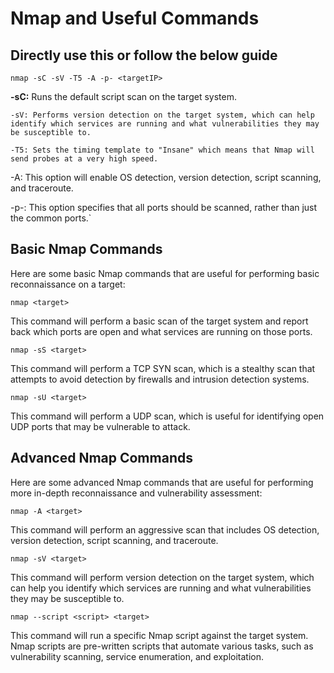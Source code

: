 # Nmap and Useful Commands

## Directly use this or follow the below guide

`nmap -sC -sV -T5 -A -p- <targetIP>`

**-sC:** Runs the default script scan on the target system.

`-sV: Performs version detection on the target system, which can help identify which services are running and what vulnerabilities they may be susceptible to.`

`-T5: Sets the timing template to "Insane" which means that Nmap will send probes at a very high speed.`

 -A: This option will enable OS detection, version detection, script scanning, and traceroute.

-p-: This option specifies that all ports should be scanned, rather than just the common ports.`

## Basic Nmap Commands

Here are some basic Nmap commands that are useful for performing basic reconnaissance on a target:

`nmap <target>`

This command will perform a basic scan of the target system and report back which ports are open and what services are running on those ports.

`nmap -sS <target>`

This command will perform a TCP SYN scan, which is a stealthy scan that attempts to avoid detection by firewalls and intrusion detection systems.

`nmap -sU <target>`

This command will perform a UDP scan, which is useful for identifying open UDP ports that may be vulnerable to attack.

## Advanced Nmap Commands

Here are some advanced Nmap commands that are useful for performing more in-depth reconnaissance and vulnerability assessment:

`nmap -A <target>`

This command will perform an aggressive scan that includes OS detection, version detection, script scanning, and traceroute.

`nmap -sV <target>`

This command will perform version detection on the target system, which can help you identify which services are running and what vulnerabilities they may be susceptible to.

`nmap --script <script> <target>`

This command will run a specific Nmap script against the target system. Nmap scripts are pre-written scripts that automate various tasks, such as vulnerability scanning, service enumeration, and exploitation.
